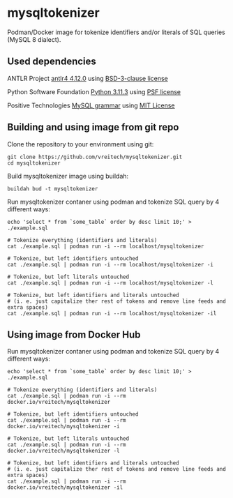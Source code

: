 # mysqltokenizer

Podman/Docker image for tokenize identifiers and/or literals of SQL queries (MySQL 8 dialect).

## Used dependencies

ANTLR Project [antlr4 4.12.0](https://github.com/antlr/antlr4/tree/4.12.0) using [BSD-3-clause license](https://github.com/antlr/antlr4/blob/4.12.0/LICENSE.txt)

Python Software Foundation [Python 3.11.3](https://www.python.org/downloads/release/python-3113/) using [PSF license](https://docs.python.org/3/license.html)

Positive Technologies [MySQL grammar](https://github.com/antlr/grammars-v4/tree/307bc033bb787c43191a097f2a0356238b13e42d/sql/mysql/Positive-Technologies) using [MIT License](https://github.com/antlr/grammars-v4/blob/307bc033bb787c43191a097f2a0356238b13e42d/sql/mysql/Positive-Technologies/MySqlLexer.g4)

## Building and using image from git repo

Clone the repository to your environment using git:

```
git clone https://github.com/vreitech/mysqltokenizer.git
cd mysqltokenizer
```

Build mysqltokenizer image using buildah:

```
buildah bud -t mysqltokenizer
```

Run mysqltokenizer contaner using podman and tokenize SQL query by 4 different ways:

```
echo 'select * from `some_table` order by desc limit 10;' > ./example.sql

# Tokenize everything (identifiers and literals)
cat ./example.sql | podman run -i --rm localhost/mysqltokenizer

# Tokenize, but left identifiers untouched
cat ./example.sql | podman run -i --rm localhost/mysqltokenizer -i

# Tokenize, but left literals untouched
cat ./example.sql | podman run -i --rm localhost/mysqltokenizer -l

# Tokenize, but left identifiers and literals untouched
# (i. e. just capitalize ther rest of tokens and remove line feeds and extra spaces)
cat ./example.sql | podman run -i --rm localhost/mysqltokenizer -il
```

## Using image from Docker Hub

Run mysqltokenizer contaner using podman and tokenize SQL query by 4 different ways:

```
echo 'select * from `some_table` order by desc limit 10;' > ./example.sql

# Tokenize everything (identifiers and literals)
cat ./example.sql | podman run -i --rm docker.io/vreitech/mysqltokenizer

# Tokenize, but left identifiers untouched
cat ./example.sql | podman run -i --rm docker.io/vreitech/mysqltokenizer -i

# Tokenize, but left literals untouched
cat ./example.sql | podman run -i --rm docker.io/vreitech/mysqltokenizer -l

# Tokenize, but left identifiers and literals untouched
# (i. e. just capitalize ther rest of tokens and remove line feeds and extra spaces)
cat ./example.sql | podman run -i --rm docker.io/vreitech/mysqltokenizer -il
```
